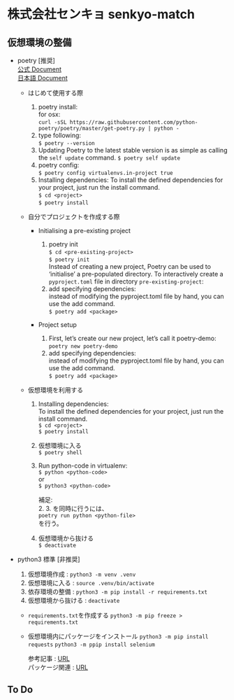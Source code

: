 # 株式会社センキョ senkyo-match

## 仮想環境の整備

- poetry [推奨]  
  [公式 Document](https://python-poetry.org/docs/)  
  [日本語 Document](https://cocoatomo.github.io/poetry-ja/cli/)

  - はじめて使用する際
    1. poetry install:  
       for osx:  
       `curl -sSL https://raw.githubusercontent.com/python-poetry/poetry/master/get-poetry.py | python -`
    2. type following:  
       `$ poetry --version`
    3. Updating Poetry to the latest stable version is as simple as calling the `self update` command.
       `$ poetry self update`
    4. poetry config:  
       `$ poetry config virtualenvs.in-project true`
    5. Installing dependencies:
       To install the defined dependencies for your project, just run the install command.  
       `$ cd <project>`  
       `$ poetry install`
  - 自分でプロジェクトを作成する際

    - Initialising a pre-existing project

      1. poetry init  
         `$ cd <pre-existing-project>`  
         `$ poetry init`  
         Instead of creating a new project, Poetry can be used to ‘initialise’ a pre-populated directory. To interactively create a `pyproject.toml` file in directory `pre-existing-project`:
      2. add specifying dependencies:  
         instead of modifying the pyproject.toml file by hand, you can use the add command.  
         `$ poetry add <package>`

    - Project setup
      1. First, let’s create our new project, let’s call it poetry-demo:  
         `poetry new poetry-demo`
      2. add specifying dependencies:  
         instead of modifying the pyproject.toml file by hand, you can use the add command.  
         `$ poetry add <package>`

  - 仮想環境を利用する

    1. Installing dependencies:  
       To install the defined dependencies for your project, just run the install command.  
       `$ cd <project>`  
       `$ poetry install`
    2. 仮想環境に入る  
       `$ poetry shell`
    3. Run python-code in virtualenv:  
       `$ python <python-code>`  
       or  
       `$ python3 <python-code>`

       補足:  
        2. 3. を同時に行うには、  
        `poetry run python <python-file>`  
        を行う。

    4. 仮想環境から抜ける  
       `$ deactivate`

- python3 標準 [非推奨]

  1. 仮想環境作成 : `python3 -m venv .venv`
  2. 仮想環境に入る : `source .venv/bin/activate`
  3. 依存環境の整備 : `python3 -m pip install -r requirements.txt`
  4. 仮想環境から抜ける : `deactivate`

  - `requirements.txt`を作成する
    `python3 -m pip freeze > requirements.txt`

  - 仮想環境内にパッケージをインストール
    `python3 -m pip install requests`
    `python3 -m ppip install selenium`

    参考記事 : [URL](https://maku77.github.io/python/env/venv.html)  
    パッケージ関連 : [URL](https://rinoguchi.net/2020/08/python-scraping-library.html)

## To Do
